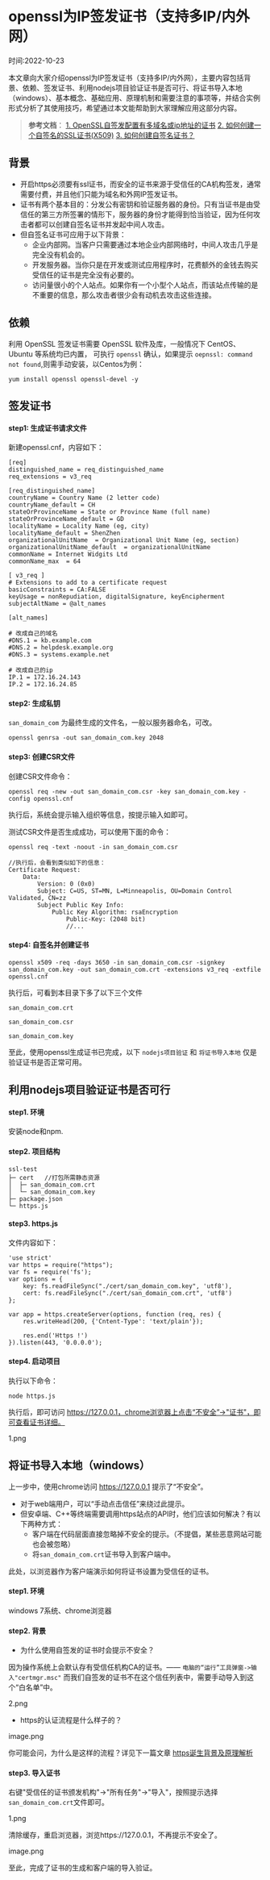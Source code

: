 # openssl为IP签发证书（支持多IP/内外网）

时间:2022-10-23

本文章向大家介绍openssl为IP签发证书（支持多IP/内外网），主要内容包括背景、依赖、签发证书、利用nodejs项目验证证书是否可行、将证书导入本地（windows）、基本概念、基础应用、原理机制和需要注意的事项等，并结合实例形式分析了其使用技巧，希望通过本文能帮助到大家理解应用这部分内容。

> **参考文档**： [1. OpenSSL自签发配置有多域名或ip地址的证书](https://links.jianshu.com/go?to=https%3A%2F%2Fblog.csdn.net%2Fu013066244%2Farticle%2Fdetails%2F78725842) [2. 如何创建一个自签名的SSL证书(X509)](https://links.jianshu.com/go?to=https%3A%2F%2Fwww.cnblogs.com%2Fdinglin1%2Fp%2F9279831.html) [3. 如何创建自签名证书？](https://links.jianshu.com/go?to=https%3A%2F%2Fwww.racent.com%2Fblog%2Farticle-how-to-create-a-self-signed-certificate)

## 背景

- 开启https必须要有ssl证书，而安全的证书来源于受信任的CA机构签发，通常需要付费，并且他们只能为域名和外网IP签发证书。
- 证书有两个基本目的：分发公有密钥和验证服务器的身份。只有当证书是由受信任的第三方所签署的情形下，服务器的身份才能得到恰当验证，因为任何攻击者都可以创建自签名证书并发起中间人攻击。
- 但自签名证书可应用于以下背景：
  - 企业内部网。当客户只需要通过本地企业内部网络时，中间人攻击几乎是完全没有机会的。
  - 开发服务器。当你只是在开发或测试应用程序时，花费额外的金钱去购买受信任的证书是完全没有必要的。
  - 访问量很小的个人站点。如果你有一个小型个人站点，而该站点传输的是不重要的信息，那么攻击者很少会有动机去攻击这些连接。

## 依赖

利用 OpenSSL 签发证书需要 OpenSSL 软件及库，一般情况下 CentOS、Ubuntu 等系统均已内置， 可执行 `openssl` 确认，如果提示 `oepnssl: command not found`,则需手动安装，以Centos为例：

```
yum install openssl openssl-devel -y
```

## 签发证书

#### step1: 生成证书请求文件

新建openssl.cnf，内容如下：

```
[req]
distinguished_name = req_distinguished_name
req_extensions = v3_req

[req_distinguished_name]
countryName = Country Name (2 letter code)
countryName_default = CH
stateOrProvinceName = State or Province Name (full name)
stateOrProvinceName_default = GD
localityName = Locality Name (eg, city)
localityName_default = ShenZhen
organizationalUnitName  = Organizational Unit Name (eg, section)
organizationalUnitName_default  = organizationalUnitName
commonName = Internet Widgits Ltd
commonName_max  = 64

[ v3_req ]
# Extensions to add to a certificate request
basicConstraints = CA:FALSE
keyUsage = nonRepudiation, digitalSignature, keyEncipherment
subjectAltName = @alt_names

[alt_names]

# 改成自己的域名
#DNS.1 = kb.example.com
#DNS.2 = helpdesk.example.org
#DNS.3 = systems.example.net

# 改成自己的ip
IP.1 = 172.16.24.143
IP.2 = 172.16.24.85
```

#### step2: 生成私钥

`san_domain_com` 为最终生成的文件名，一般以服务器命名，可改。

```
openssl genrsa -out san_domain_com.key 2048
```

#### step3: 创建CSR文件

创建CSR文件命令：

```
openssl req -new -out san_domain_com.csr -key san_domain_com.key -config openssl.cnf
```

执行后，系统会提示输入组织等信息，按提示输入如即可。

测试CSR文件是否生成成功，可以使用下面的命令：

```
openssl req -text -noout -in san_domain_com.csr

//执行后，会看到类似如下的信息：
Certificate Request:
    Data:
        Version: 0 (0x0)
        Subject: C=US, ST=MN, L=Minneapolis, OU=Domain Control Validated, CN=zz
        Subject Public Key Info:
            Public Key Algorithm: rsaEncryption
                Public-Key: (2048 bit)
                //...
```

#### step4: 自签名并创建证书

```
openssl x509 -req -days 3650 -in san_domain_com.csr -signkey san_domain_com.key -out san_domain_com.crt -extensions v3_req -extfile openssl.cnf
```

执行后，可看到本目录下多了以下三个文件

```
san_domain_com.crt

san_domain_com.csr

san_domain_com.key
```

至此，使用openssl生成证书已完成，以下 `nodejs项目验证` 和 `将证书导入本地` 仅是验证证书是否正常可用。

## 利用nodejs项目验证证书是否可行

#### step1. 环境

安装node和npm.

#### step2. 项目结构

```
ssl-test
├─ cert   //打包所需静态资源
│  ├─ san_domain_com.crt
│  └─ san_domain_com.key
├─ package.json
└─ https.js
```

#### step3. https.js

文件内容如下：

```
'use strict'
var https = require("https");
var fs = require('fs');
var options = {
    key: fs.readFileSync("./cert/san_domain_com.key", 'utf8'),
    cert: fs.readFileSync("./cert/san_domain_com.crt", 'utf8')
};

var app = https.createServer(options, function (req, res) {
    res.writeHead(200, {'Cntent-Type': 'text/plain'});

    res.end('Https !')
}).listen(443, '0.0.0.0');
```

#### step4. 启动项目

执行以下命令：

```
node https.js
```

执行后，即可访问 https://127.0.0.1，chrome浏览器上点击“不安全”->"证书"，即可查看证书详细。

1.png

## 将证书导入本地（windows）

上一步中，使用chrome访问 https://127.0.0.1 提示了“不安全”。

- 对于web端用户，可以“手动点击信任”来绕过此提示。
- 但安卓端、C++等终端需要调用https站点的API时，他们应该如何解决？有以下两种方式：
  - 客户端在代码层面直接忽略掉不安全的提示。（不提倡，某些恶意网站可能也会被忽略）
  - 将`san_domain_com.crt`证书导入到客户端中。

此处，以浏览器作为客户端演示如何将证书设置为受信任的证书。

#### step1. 环境

windows 7系统、chrome浏览器

#### step2. 背景

- 为什么使用自签发的证书时会提示不安全？

因为操作系统上会默认存有受信任机构CA的证书。—— `电脑的“运行”工具弹窗->输入"certmgr.msc"` 而我们自签发的证书不在这个信任列表中，需要手动导入到这个“白名单”中。

2.png

- https的认证流程是什么样子的？

image.png

你可能会问，为什么是这样的流程？详见下一篇文章 [https诞生背景及原理解析](https://links.jianshu.com/go?to=%5Bhttps%3A%2F%2Fwww.jianshu.com%2Fp%2F58ede2c83240%5D(https%3A%2F%2Fwww.jianshu.com%2Fp%2F58ede2c83240))

#### step3. 导入证书

右键"受信任的证书颁发机构"->"所有任务"->"导入"，按照提示选择`san_domain_com.crt`文件即可。

1.png

清除缓存，重启浏览器，浏览https://127.0.0.1，不再提示不安全了。

image.png

至此，完成了证书的生成和客户端的导入验证。